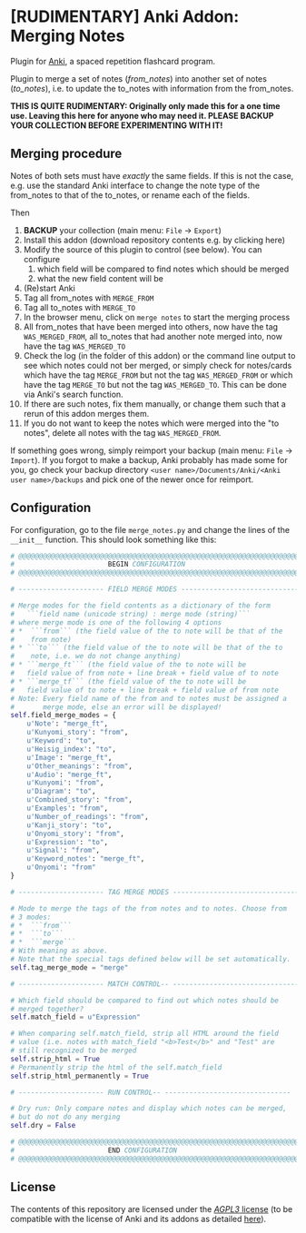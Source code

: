 # [RUDIMENTARY] Anki Addon: Merging Notes 

Plugin for [Anki](https://apps.ankiweb.net/), a spaced repetition flashcard program.

Plugin to merge a set of notes (*from_notes*) into another set of notes (*to_notes*), i.e. to update the to_notes with information from the from_notes.

**THIS IS QUITE RUDIMENTARY: Originally only made this for a one time use. Leaving this here for anyone who may need it.
PLEASE BACKUP YOUR COLLECTION BEFORE EXPERIMENTING WITH IT!**

## Merging procedure

Notes of both sets must have *exactly* the same fields. If this is not the case, e.g. use the standard Anki interface to change the note type of the from_notes to that of the to_notes, or rename each of the fields.

Then

1. **BACKUP** your collection (main menu: ```File``` → ```Export```)
2. Install this addon (download repository contents e.g. by clicking here)
3. Modify the source of this plugin to control (see below). You can configure
    1. which field will be compared to find notes which should be merged
    2. what the new field content will be
4. (Re)start Anki
5. Tag all from_notes with ```MERGE_FROM```
6. Tag all to_notes with ```MERGE_TO``` 
7. In the browser menu, click on ```merge notes``` to start the merging process
8. All from_notes that have been merged into others, now have the tag ```WAS_MERGED_FROM```, all to_notes that had another note merged into, now have the tag ```WAS_MERGED_TO```
9. Check the log (in the folder of this addon) or the command line output to see which notes could not ber merged, or simply check for notes/cards which have the tag ```MERGE_FROM``` but not the tag ```WAS_MERGED_FROM``` or which have the tag ```MERGE_TO``` but not the tag ```WAS_MERGED_TO```. This can be done via Anki's search function.
10. If there are such notes, fix them manually, or change them such that a rerun of this addon merges them.
11. If you do not want to keep the notes which were merged into the "to notes", delete all notes with the tag ```WAS_MERGED_FROM```.

If something goes wrong, simply reimport your backup (main menu: ```File``` → ```Import```). If you forgot to make a backup, Anki probably has made some for you, go check your backup directory ```<user name>/Documents/Anki/<Anki user name>/backups``` and pick one of the newer once for reimport.

## Configuration

For configuration, go to the file ```merge_notes.py``` and change the lines of the ```__init__``` function. 
This should look something like this:

```py
# @@@@@@@@@@@@@@@@@@@@@@@@@@@@@@@@@@@@@@@@@@@@@@@@@@@@@@@@@@@@@@@@@@@@@
#                       BEGIN CONFIGURATION
# @@@@@@@@@@@@@@@@@@@@@@@@@@@@@@@@@@@@@@@@@@@@@@@@@@@@@@@@@@@@@@@@@@@@@

# --------------------- FIELD MERGE MODES -----------------------------

# Merge modes for the field contents as a dictionary of the form
#   ```field name (unicode string) : merge mode (string)```
# where merge mode is one of the following 4 options
# *  ```from``` (the field value of the to note will be that of the
#    from note)
# * ```to``` (the field value of the to note will be that of the to
#    note, i.e. we do not change anything)
# * ```merge_ft``` (the field value of the to note will be
#   field value of from note + line break + field value of to note
# * ```merge_tf``` (the field value of the to note will be
#   field value of to note + line break + field value of from note
# Note: Every field name of the from and to notes must be assigned a
#       merge mode, else an error will be displayed!
self.field_merge_modes = {
    u'Note': "merge_ft",
    u'Kunyomi_story': "from",
    u'Keyword': "to",
    u'Heisig_index': "to",
    u'Image': "merge_ft",
    u'Other_meanings': "from",
    u'Audio': "merge_ft",
    u'Kunyomi': "from",
    u'Diagram': "to",
    u'Combined_story': "from",
    u'Examples': "from",
    u'Number_of_readings': "from",
    u'Kanji_story': "to",
    u'Onyomi_story': "from",
    u'Expression': "to",
    u'Signal': "from",
    u'Keyword_notes': "merge_ft",
    u'Onyomi': "from"
}

# --------------------- TAG MERGE MODES -------------------------------

# Mode to merge the tags of the from notes and to notes. Choose from
# 3 modes:
# *  ```from```
# *  ```to```
# *  ```merge```
# With meaning as above.
# Note that the special tags defined below will be set automatically.
self.tag_merge_mode = "merge"

# --------------------- MATCH CONTROL-- -------------------------------

# Which field should be compared to find out which notes should be
# merged together?
self.match_field = u"Expression"

# When comparing self.match_field, strip all HTML around the field
# value (i.e. notes with match_field "<b>Test</b>" and "Test" are
# still recognized to be merged
self.strip_html = True
# Permanently strip the html of the self.match_field
self.strip_html_permanently = True

# --------------------- RUN CONTROL-- -------------------------------

# Dry run: Only compare notes and display which notes can be merged,
# but do not do any merging
self.dry = False

# @@@@@@@@@@@@@@@@@@@@@@@@@@@@@@@@@@@@@@@@@@@@@@@@@@@@@@@@@@@@@@@@@@@@@
#                       END CONFIGURATION
# @@@@@@@@@@@@@@@@@@@@@@@@@@@@@@@@@@@@@@@@@@@@@@@@@@@@@@@@@@@@@@@@@@@@@
```

## License

The contents of this repository are licensed under the [*AGPL3* license](https://choosealicense.com/licenses/agpl-3.0/) (to be compatible with the license of Anki and its addons as detailed [here](https://ankiweb.net/account/terms)).